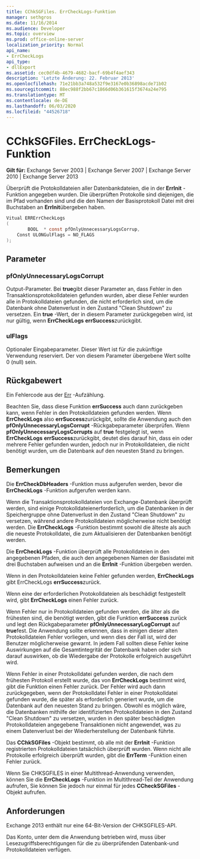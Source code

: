 ```yaml
---
title: CChkSGFiles. ErrCheckLogs-Funktion
manager: sethgros
ms.date: 11/16/2014
ms.audience: Developer
ms.topic: overview
ms.prod: office-online-server
localization_priority: Normal
api_name:
- ErrCheckLogs
api_type:
- dllExport
ms.assetid: cec0df4b-4679-4682-bacf-69b4f4aef343
description: 'Letzte Änderung: 22. Februar 2013'
ms.openlocfilehash: 71e21bb3a748a532f9e3167e0b36898acde71b02
ms.sourcegitcommit: 88ec988f2bb67c1866d06b361615f3674a24e795
ms.translationtype: MT
ms.contentlocale: de-DE
ms.lasthandoff: 06/03/2020
ms.locfileid: "44526718"
---
```

# <a name="cchksgfileserrchecklogs-function"></a>CChkSGFiles. ErrCheckLogs-Funktion

**Gilt für:** Exchange Server 2003 | Exchange Server 2007 | Exchange Server 2010 | Exchange Server 2013
  
Überprüft die Protokolldateien aller Datenbankdateien, die in der **ErrInit** -Funktion angegeben wurden. Die überprüften Protokolle sind diejenigen, die im Pfad vorhanden sind und die den Namen der Basisprotokoll Datei mit drei Buchstaben an **ErrInit**übergeben haben.
  
```cs
Vitual ERRErrCheckLogs 
(
        BOOL  * const pfOnlyUnnecessaryLogsCorrup,
    Const ULONGulFlags = NO_FLAGS
);

```

## <a name="parameters"></a>Parameter

### <a name="pfonlyunnecessarylogscorrupt"></a>pfOnlyUnnecessaryLogsCorrupt 
  
Output-Parameter. Bei **true**gibt dieser Parameter an, dass Fehler in den Transaktionsprotokolldateien gefunden wurden, aber diese Fehler wurden alle in Protokolldateien gefunden, die nicht erforderlich sind, um die Datenbank ohne Datenverlust in den Zustand "Clean Shutdown" zu versetzen. Ein **true** -Wert, der in diesem Parameter zurückgegeben wird, ist nur gültig, wenn **ErrCheckLogs** **errSuccess**zurückgibt. 
    
### <a name="ulflags"></a>ulFlags
  
Optionaler Eingabeparameter. Dieser Wert ist für die zukünftige Verwendung reserviert. Der von diesem Parameter übergebene Wert sollte 0 (null) sein.
    
## <a name="return-value"></a>Rückgabewert

Ein Fehlercode aus der [Err](cchksgfiles-err-enumeration.md) -Aufzählung. 
  
Beachten Sie, dass diese Funktion **errSuccess** auch dann zurückgeben kann, wenn Fehler in den Protokolldateien gefunden werden. Wenn **ErrCheckLogs** also **errSuccess**zurückgibt, sollte die Anwendung auch den **pfOnlyUnnecessaryLogsCorrupt** -Rückgabeparameter überprüfen. Wenn **pfOnlyUnnecessaryLogsCorrupts** auf **true** festgelegt ist, wenn **ErrCheckLogs** **errSuccess**zurückgibt, deutet dies darauf hin, dass ein oder mehrere Fehler gefunden wurden, jedoch nur in Protokolldateien, die nicht benötigt wurden, um die Datenbank auf den neuesten Stand zu bringen.
  
## <a name="remarks"></a>Bemerkungen

Die **ErrCheckDbHeaders** -Funktion muss aufgerufen werden, bevor die **ErrCheckLogs** -Funktion aufgerufen werden kann. 
  
Wenn die Transaktionsprotokolldateien von Exchange-Datenbank überprüft werden, sind einige Protokolldateienerforderlich, um die Datenbanken in der Speichergruppe ohne Datenverlust in den Zustand "Clean Shutdown" zu versetzen, während andere Protokolldateien möglicherweise nicht benötigt werden. Die **ErrCheckLogs** -Funktion bestimmt sowohl die älteste als auch die neueste Protokolldatei, die zum Aktualisieren der Datenbanken benötigt werden. 
  
Die **ErrCheckLogs** -Funktion überprüft alle Protokolldateien in den angegebenen Pfaden, die auch den angegebenen Namen der Basisdatei mit drei Buchstaben aufweisen und an die **ErrInit** -Funktion übergeben werden. 
  
Wenn in den Protokolldateien keine Fehler gefunden werden, **ErrCheckLogs** gibt ErrCheckLogs **errSuccess**zurück. 
  
Wenn eine der erforderlichen Protokolldateien als beschädigt festgestellt wird, gibt **ErrCheckLogs** einen Fehler zurück. 
  
Wenn Fehler nur in Protokolldateien gefunden werden, die älter als die frühesten sind, die benötigt werden, gibt die Funktion **errSuccess** zurück und legt den Rückgabeparameter **pfOnlyUnnecessaryLogCorrupt** auf **true**fest. Die Anwendung sollte erkennen, dass in einigen dieser alten Protokolldateien Fehler vorliegen, und wenn dies der Fall ist, wird der Benutzer möglicherweise gewarnt. In jedem Fall sollten diese Fehler keine Auswirkungen auf die Gesamtintegrität der Datenbank haben oder sich darauf auswirken, ob die Wiedergabe der Protokolle erfolgreich ausgeführt wird.
  
Wenn Fehler in einer Protokolldatei gefunden werden, die nach dem frühesten Protokoll erstellt wurde, das von **ErrCheckLogs** bestimmt wird, gibt die Funktion einen Fehler zurück. Der Fehler wird auch dann zurückgegeben, wenn der Protokolldatei Fehler in einer Protokolldatei gefunden wurde, die später als erforderlich generiert wurde, um die Datenbank auf den neuesten Stand zu bringen. Obwohl es möglich wäre, die Datenbanken mithilfe der identifizierten Protokolldateien in den Zustand "Clean Shutdown" zu versetzen, wurden in den später beschädigten Protokolldateien angegebene Transaktionen nicht angewendet, was zu einem Datenverlust bei der Wiederherstellung der Datenbank führte. 
  
Das **CChkSGFiles** -Objekt bestimmt, ob alle mit der **ErrInit** -Funktion registrierten Protokolldateien tatsächlich überprüft wurden. Wenn nicht alle Protokolle erfolgreich überprüft wurden, gibt die **ErrTerm** -Funktion einen Fehler zurück. 
  
Wenn Sie CHKSGFILES in einer Multithread-Anwendung verwenden, können Sie die **ErrCheckLogs** -Funktion im Multithread-Teil der Anwendung aufrufen, Sie können Sie jedoch nur einmal für jedes **CCheckSGFiles** -Objekt aufrufen. 
  
## <a name="requirements"></a>Anforderungen

Exchange 2013 enthält nur eine 64-Bit-Version der CHKSGFILES-API.
  
Das Konto, unter dem die Anwendung betrieben wird, muss über Lesezugriffsberechtigungen für die zu überprüfenden Datenbank-und Protokolldateien verfügen.
  


